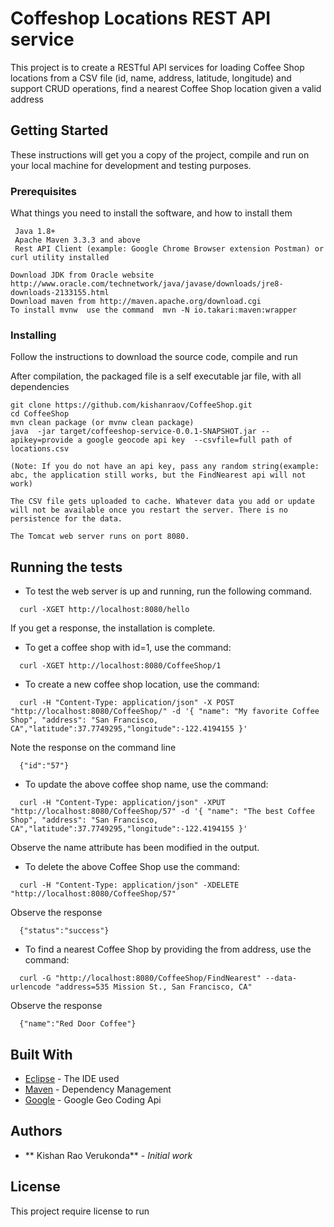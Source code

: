 # Coffeshop Locations REST API service 

This project is to create a RESTful API services for loading Coffee Shop locations from a CSV file (id, name, address, latitude, longitude) and support CRUD operations, find a nearest Coffee Shop location given a valid address   

## Getting Started

These instructions will get you a copy of the project, compile and run on your local machine for development and testing purposes.

### Prerequisites

What things you need to install the software, and how to install them

```
 Java 1.8+
 Apache Maven 3.3.3 and above
 Rest API Client (example: Google Chrome Browser extension Postman) or curl utility installed
```

```
Download JDK from Oracle website http://www.oracle.com/technetwork/java/javase/downloads/jre8-downloads-2133155.html
Download maven from http://maven.apache.org/download.cgi
To install mvnw  use the command  mvn -N io.takari:maven:wrapper
```

### Installing

Follow the instructions to download the source code, compile and run

After compilation, the packaged file is a self executable jar file, with all dependencies

```
git clone https://github.com/kishanraov/CoffeeShop.git
cd CoffeeShop
mvn clean package (or mvnw clean package) 
java  -jar target/coffeeshop-service-0.0.1-SNAPSHOT.jar --apikey=provide a google geocode api key  --csvfile=full path of locations.csv

(Note: If you do not have an api key, pass any random string(example: abc, the application still works, but the FindNearest api will not work)

The CSV file gets uploaded to cache. Whatever data you add or update will not be available once you restart the server. There is no persistence for the data.

The Tomcat web server runs on port 8080.
```


## Running the tests

  * To test the web server is up and running, run the following command.

```
  curl -XGET http://localhost:8080/hello
```
  If you get a response, the installation is complete.

  * To get a coffee shop with id=1, use the command: 

```
  curl -XGET http://localhost:8080/CoffeeShop/1
```

  * To create a new coffee shop location, use the command: 

```
  curl -H "Content-Type: application/json" -X POST "http://localhost:8080/CoffeeShop/" -d '{ "name": "My favorite Coffee Shop", "address": "San Francisco, CA","latitude":37.7749295,"longitude":-122.4194155 }'
```

  Note the response on the command line

```
  {"id":"57"} 
```

  * To update the above coffee shop name, use the command: 

```
  curl -H "Content-Type: application/json" -XPUT "http://localhost:8080/CoffeeShop/57" -d '{ "name": "The best Coffee Shop", "address": "San Francisco, CA","latitude":37.7749295,"longitude":-122.4194155 }'
```
  Observe the  name attribute has been modified in the output.

  * To delete the above Coffee Shop use the command:  

```
  curl -H "Content-Type: application/json" -XDELETE "http://localhost:8080/CoffeeShop/57"
```

  Observe the response 

```
  {"status":"success"}
```

  * To find a nearest Coffee Shop by providing the from address, use the command: 

```
  curl -G "http://localhost:8080/CoffeeShop/FindNearest" --data-urlencode "address=535 Mission St., San Francisco, CA"
```

  Observe the response 

```
  {"name":"Red Door Coffee"}
``` 

## Built With

* [Eclipse](http://www.eclipse.org/downloads/) - The IDE used
* [Maven](https://maven.apache.org/) - Dependency Management
* [Google](https://github.com/googlemaps/google-maps-services-java/) - Google Geo Coding Api


## Authors

* ** Kishan Rao Verukonda** - *Initial work* 


## License

This project require license to run

